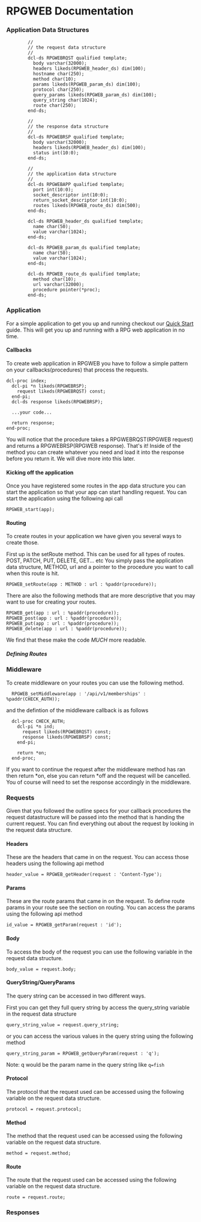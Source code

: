# RPGWEB Documentation

### Application Data Structures
```
        //
        // the request data structure
        //
        dcl-ds RPGWEBRQST qualified template;
          body varchar(32000);
          headers likeds(RPGWEB_header_ds) dim(100);
          hostname char(250);
          method char(10);
          params likeds(RPGWEB_param_ds) dim(100);
          protocol char(250);
          query_params likeds(RPGWEB_param_ds) dim(100);
          query_string char(1024);
          route char(250);
        end-ds;

        //
        // the response data structure
        //
        dcl-ds RPGWEBRSP qualified template;
          body varchar(32000);
          headers likeds(RPGWEB_header_ds) dim(100);
          status int(10:0);
        end-ds;

        //
        // the application data structure
        //
        dcl-ds RPGWEBAPP qualified template;
          port int(10:0);
          socket_descriptor int(10:0);
          return_socket_descriptor int(10:0);
          routes likeds(RPGWEB_route_ds) dim(500);
        end-ds;

        dcl-ds RPGWEB_header_ds qualified template;
          name char(50);
          value varchar(1024);
        end-ds;

        dcl-ds RPGWEB_param_ds qualified template;
          name char(50);
          value varchar(1024);
        end-ds;

        dcl-ds RPGWEB_route_ds qualified template;
          method char(10);
          url varchar(32000);
          procedure pointer(*proc);
        end-ds;
```

### Application
For a simple application to get you up and running checkout our [Quick Start](QuickStart.md) guide. This will get you up and running with a RPG web application in no time.

#### Callbacks
To create web application in RPGWEB you have to follow a simple pattern on your callbacks(procedures) that process the requests. 

```
dcl-proc index;
  dcl-pi *n likeds(RPGWEBRSP);
    request likeds(RPGWEBRQST) const;
  end-pi;
  dcl-ds response likeds(RPGWEBRSP);
  
  ...your code...
  
  return response;
end-proc;
```
You will notice that the procedure takes a RPGWEBRQST(RPGWEB request) and returns a RPGWEBRSP(RPGWEB response). That's it! Inside of the method you can create whatever you need and load it into the response before you return it. We will dive more into this later.

#### Kicking off the application
Once you have registered some routes in the app data structure you can start the application so that your app can start handling request. You can start the application using the following api call

```
RPGWEB_start(app);
```



#### Routing
To create routes in your application we have given you several ways to create those. 

First up is the setRoute method. This can be used for all types of routes. POST, PATCH, PUT, DELETE, GET... etc You simply pass the application data structure, METHOD, url and a pointer to the procedure you want to call when this route is hit. 

```
RPGWEB_setRoute(app : METHOD : url : %paddr(procedure));
```

There are also the following methods that are more descriptive that you may want to use for creating your routes.

```
RPGWEB_get(app : url : %paddr(procedure));
RPGWEB_post(app : url : %paddr(procedure));
RPGWEB_put(app : url : %paddr(procedure));
RPGWEB_delete(app : url : %paddr(procedure));
```

We find that these make the code _MUCH_ more readable.

##### Defining Routes


### Middleware
To create middleware on your routes you can use the following method.

```
  RPGWEB_setMiddleware(app : '/api/v1/memberships' : %paddr(CHECK_AUTH));
```

and the defintion of the middleware callback is as follows

```
  dcl-proc CHECK_AUTH;
    dcl-pi *n ind;
      request likeds(RPGWEBRQST) const;
      response likeds(RPGWEBRSP) const;
    end-pi;

    return *on;
  end-proc;
```

If you want to continue the request after the middleware method has ran then 
return *on, else you can return *off and the request will be cancelled. You of 
course will need to set the response accordingly in the middleware.


### Requests
Given that you followed the outline specs for your callback procedures the request datastructure will be passed into the method that is handing the current request. You can find everything out about the request by looking in the request data structure. 

#### Headers
These are the headers that came in on the request. You can access those headers using the following api method

```
header_value = RPGWEB_getHeader(request : 'Content-Type');
```

#### Params
These are the route params that came in on the request. To define route params in your route see the section on routing. You can access the params using the following api method

```
id_value = RPGWEB_getParam(request : 'id');
```

#### Body
To access the body of the request you can use the following variable in the 
request data structure.

```
body_value = request.body;
```

#### QueryString/QueryParams
The query string can be accessed in two different ways.

First you can get they full query string by access the query_string variable 
in the request data structure

```
query_string_value = request.query_string;
```

or you can access the various values in the query string using the following
method

```
query_string_param = RPGWEB_getQueryParam(request : 'q');
```
Note: q would be the param name in the query string like `q=fish`


#### Protocol
The protocol that the request used can be accessed using the following variable 
on the request data structure.

```
protocol = request.protocol;
```

#### Method
The method that the request used can be accessed using the following variable 
on the request data structure.

```
method = request.method;
```

#### Route
The route that the request used can be accessed using the following variable 
on the request data structure.

```
route = request.route;
```

### Responses